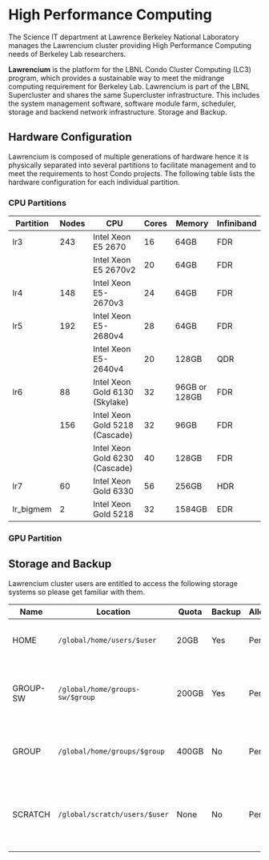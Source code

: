 # High Performance Computing

The Science IT department at Lawrence Berkeley National Laboratory manages the Lawrencium cluster providing High Performance Computing needs of Berkeley Lab researchers.

**Lawrencium** is the platform for the LBNL Condo Cluster Computing (LC3) program, which provides a sustainable way to meet the midrange computing requirement for Berkeley Lab. Lawrencium is part of the LBNL Supercluster and shares the same Supercluster infrastructure. This includes the system management software, software module farm, scheduler, storage and backend network infrastructure.
Storage and Backup.

## Hardware Configuration

Lawrencium is composed of multiple generations of hardware hence it is physically separated into several partitions to facilitate management and to meet the requirements to host Condo projects. The following table lists the hardware configuration for each individual partition.

### CPU Partitions

| Partition | Nodes | CPU | Cores | Memory | Infiniband | 
| --------- | ----- | --- | ----- | ------ | ---------- | 
| lr3       | 243   | Intel Xeon E5 2670 | 16 | 64GB  | FDR |
|           |       | Intel Xeon E5 2670v2  | 20 | 64GB  | FDR |
| lr4       | 148   | Intel Xeon E5-2670v3 | 24 | 64GB | FDR | 
| lr5       | 192   | Intel Xeon E5-2680v4 | 28 | 64GB | FDR | 
|           |       | Intel Xeon E5-2640v4 | 20 | 128GB | QDR |
| lr6       | 88    | Intel Xeon Gold 6130 (Skylake) | 32 | 96GB or 128GB | FDR |
|           | 156   | Intel Xeon Gold 5218 (Cascade) | 32 | 96GB | FDR |
|           |       | Intel Xeon Gold 6230 (Cascade) | 40 | 128GB | FDR |
| lr7       | 60    | Intel Xeon Gold 6330 | 56 | 256GB | HDR |
| lr_bigmem | 2     | Intel Xeon Gold 5218 | 32 | 1584GB | EDR |

### GPU Partition


## Storage and Backup

Lawrencium cluster users are entitled to access the following storage systems so please get familiar with them.

| Name | Location | Quota | Backup | Allocation | Description |
| ---- | -------- | ----- | ------ | ---------- | ----------- |
| HOME | `/global/home/users/$user` | 20GB | Yes | Per User | Home directory for permanant data storage |
| GROUP-SW | `/global/home/groups-sw/$group` | 200GB | Yes | Per Group | Group directory for software and data sharing with backup |
| GROUP | `/global/home/groups/$group` | 400GB | No | Per Group | Group directory for data sharing without backup |
| SCRATCH | `/global/scratch/users/$user` | None | No | Per User | Scratch directory with Lustre high performance parallel file system |





